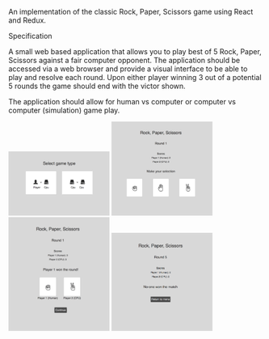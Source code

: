 An implementation of the classic Rock, Paper, Scissors game using React and Redux.

Specification

A small web based application that allows you to play best of 5 Rock, Paper, Scissors against a fair computer opponent. The application should be accessed via a web browser and provide a visual interface to be able to play and resolve each round. Upon either player winning 3 out of a potential 5 rounds the game should end with the victor shown.

The application should allow for human vs computer or computer vs computer (simulation) game play.

<img src="ux/image-1.png" width="200" title="Menu">

<img src="ux/image-2.png" width="200" title="Game">

<img src="ux/image-3.png" width="200" title="Round complete">

<img src="ux/image-4.png" width="200" title="Game complete">
